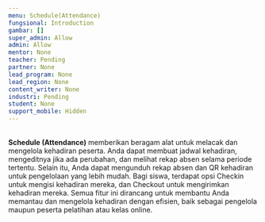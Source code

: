 ```yaml
---
menu: Schedule(Attendance)
fungsional: Introduction
gambar: []
super_admin: Allow
admin: Allow
mentor: None
teacher: Pending
partner: None
lead_program: None
lead_region: None
content_writer: None
industri: Pending
student: None
support_mobile: Hidden
---
```

**\
Schedule (Attendance)**  memberikan beragam alat untuk melacak dan mengelola kehadiran peserta. Anda dapat membuat jadwal kehadiran, mengeditnya jika ada perubahan, dan melihat rekap absen selama periode tertentu. Selain itu, Anda dapat mengunduh rekap absen dan QR kehadiran untuk pengelolaan yang lebih mudah. Bagi siswa, terdapat opsi Checkin untuk mengisi kehadiran mereka, dan Checkout untuk mengirimkan kehadiran mereka. Semua fitur ini dirancang untuk membantu Anda memantau dan mengelola kehadiran dengan efisien, baik sebagai pengelola maupun peserta pelatihan atau kelas online.
